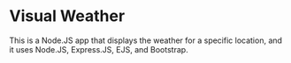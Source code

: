 # Visual Weather

This is a Node.JS app that displays the weather for a specific location, and it uses Node.JS, Express.JS, EJS, and Bootstrap.

